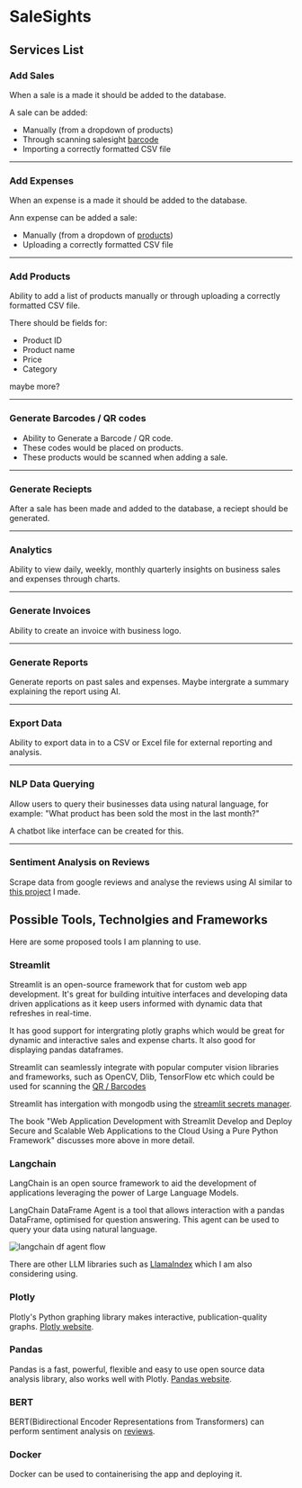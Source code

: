 # SaleSights

## Services List

### Add Sales

When a sale is a made it should be added to the database.

A sale can be added:
- Manually (from a dropdown of products)
- Through scanning salesight [barcode](#generate-barcodes)
- Importing a correctly formatted CSV file

<hr>

### Add Expenses

When an expense is a made it should be added to the database.

Ann expense can be added a sale:
- Manually (from a dropdown of [products](#add-products))
- Uploading a correctly formatted CSV file

<hr>

### Add Products

Ability to add a list of products manually or through uploading a correctly formatted CSV file.

There should be fields for:
- Product ID
- Product name
- Price
- Category

maybe more?

<hr>

### Generate Barcodes / QR codes

- Ability to Generate a Barcode / QR code.
- These codes would be placed on products. 
- These products would be scanned when adding a sale.

<hr>

### Generate Reciepts

After a sale has been made and added to the database, a reciept should be generated.

<hr>

### Analytics

Ability to view daily, weekly, monthly quarterly insights on business sales and expenses through charts.

<hr>

### Generate Invoices

Ability to create an invoice with business logo.

<hr>

### Generate Reports

Generate reports on past sales and expenses. Maybe intergrate a summary explaining the report using AI.

<hr>

### Export Data

Ability to export data in to a CSV or Excel file for external reporting and analysis.

<hr>

### NLP Data Querying

Allow users to query their businesses data using natural language, for example: "What product has been sold the most in the last month?"

A chatbot like interface can be created for this.

<hr>

### Sentiment Analysis on Reviews

Scrape data from google reviews and analyse the reviews using AI similar to [this project](https://github.com/ronan-s1/Django-Sentiment-Analysis-Application) I made.

## Possible Tools, Technolgies and Frameworks

Here are some proposed tools I am planning to use.

### Streamlit

Streamlit is an open-source framework that for custom web app development. It's great for building intuitive interfaces and developing data driven applications as it keep users informed with dynamic data that refreshes in real-time.

It has good support for intergrating plotly graphs which would be great for dynamic and interactive sales and expense charts. It also good for displaying pandas dataframes.

Streamlit can seamlessly integrate with popular computer vision libraries and frameworks, such as OpenCV, Dlib, TensorFlow etc which could be used for scanning the [QR / Barcodes](#generate-barcodes--qr-codes)

Streamlit has intergation with mongodb using the [streamlit secrets manager](https://docs.streamlit.io/knowledge-base/tutorials/databases/mongodb).

The book "Web Application Development with Streamlit
Develop and Deploy Secure and Scalable Web Applications to the Cloud Using a Pure Python Framework" discusses more above in more detail.

### Langchain

LangChain is an open source framework to aid the development of applications leveraging the power of Large Language Models.

LangChain DataFrame Agent is a tool that allows interaction with a pandas DataFrame, optimised for question answering. This agent can be used to query your data using natural language.

![langchain df agent flow](https://blog.streamlit.io/content/images/2023/07/langchain-5-scheme.JPG.jpg)

There are other LLM libraries such as [LlamaIndex](https://www.llamaindex.ai/) which I am also considering using.

### Plotly

Plotly's Python graphing library makes interactive, publication-quality graphs. [Plotly website](https://plotly.com/python/).

### Pandas

Pandas is a fast, powerful, flexible and easy to use open source data analysis library, also works well with Plotly. [Pandas website](https://pandas.pydata.org/).

### BERT

BERT(Bidirectional Encoder Representations from Transformers) can perform sentiment analysis on [reviews](#sentiment-analysis-on-reviews).

### Docker

Docker can be used to containerising the app and deploying it.
